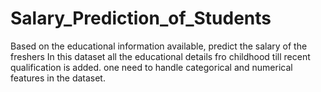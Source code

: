 # Salary_Prediction_of_Students
Based on the educational information available, predict the salary of the freshers
In this dataset all the educational details fro childhood till recent qualification is added.
one need to handle categorical and numerical features in the dataset.
